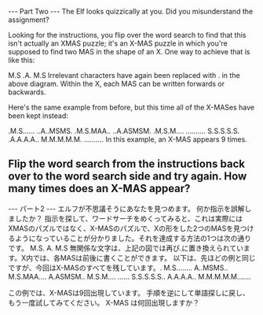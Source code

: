 --- Part Two ---
The Elf looks quizzically at you. Did you misunderstand the assignment?

Looking for the instructions, you flip over the word search to find that this isn't actually an XMAS puzzle; it's an X-MAS puzzle in which you're supposed to find two MAS in the shape of an X. One way to achieve that is like this:

M.S
.A.
M.S
Irrelevant characters have again been replaced with . in the above diagram. Within the X, each MAS can be written forwards or backwards.

Here's the same example from before, but this time all of the X-MASes have been kept instead:

.M.S......
..A..MSMS.
.M.S.MAA..
..A.ASMSM.
.M.S.M....
..........
S.S.S.S.S.
.A.A.A.A..
M.M.M.M.M.
..........
In this example, an X-MAS appears 9 times.

Flip the word search from the instructions back over to the word search side and try again. How many times does an X-MAS appear?
--------------------------------------------------
--- パート2 ---
エルフが不思議そうにあなたを見つめます。 何か指示を誤解しましたか？
指示を探して、ワードサーチをめくってみると、これは実際にはXMASのパズルではなく、X-MASのパズルで、Xの形をした2つのMASを見つけるようになっていることが分かりました。それを達成する方法の1つは次の通りです。
M.S.
A.
M.S
無関係な文字は、上記の図では再び.に置き換えられています。X内では、各MASは前後に書くことができます。
以下は、先ほどの例と同じですが、今回はX-MASのすべてを残しています。.
M.S........
A..MSMS..
M.S.MAA....
A.ASMSM..
M.S.M....
......
S.S.S.S.S..
A.A.A.A..
M.M.M.M.M.......

この例では、X-MASは9回出現しています。
手順を逆にして単語探しに戻し、もう一度試してみてください。
X-MAS
は何回出現しますか？
